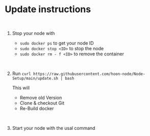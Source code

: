 
# Update instructions



    
‎

1. Stop your node with

    * `sudo docker ps` to get your node ID
    * `sudo docker stop <ID>` to stop the node
    * `sudo docker rm - f <ID>` to remove the container

    
‎


2. Run `curl https://raw.githubusercontent.com/hoon-node/Node-Setup/main/update.sh | bash`

    This will 
    * Remove old Version
    * Clone & checkout Git
    * Re-Build docker
    
‎

3. Start your node with the usal command


    
‎
